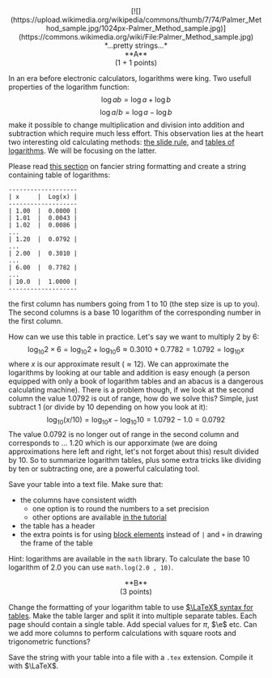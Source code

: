 <center>
[![](https://upload.wikimedia.org/wikipedia/commons/thumb/7/74/Palmer_Method_sample.jpg/1024px-Palmer_Method_sample.jpg)](https://commons.wikimedia.org/wiki/File:Palmer_Method_sample.jpg)
</center>

<center>
*...pretty strings...*
</center>

<center>
**A**
</center>

<center>
(1 + 1 points)
</center>

In an era before electronic calculators, logarithms were king. 
Two usefull properties of the logarithm function:
$$
\log{a b} = \log{a} + \log{b}
$$
$$
\log{a / b} = \log{a} - \log{b}
$$
make it possible to change multiplication and division into 
addition and subtraction which require much less effort.
This observation lies at the heart two interesting old calculating methods:
[the slide rule](https://en.wikipedia.org/wiki/Slide_rule), and
[tables of logarithms](https://en.wikipedia.org/wiki/Mathematical_table#Tables_of_logarithms).
We will be focusing on the latter.

Please read [this section](https://docs.python.org/3/tutorial/inputoutput.html#fancier-output-formatting)
on fancier string formatting and create a string containing table of logarithms: 

```
-------------------
| x     |  Log(x) |
-------------------
| 1.00  |  0.0000 |
| 1.01  |  0.0043 |
| 1.02  |  0.0086 |
...
| 1.20  |  0.0792 |
...
| 2.00  |  0.3010 |
...
| 6.00  |  0.7782 |
...
| 10.0  |  1.0000 |
-------------------

```
the first column has numbers going from $1$ to $10$ (the step size is up to you). The second columns 
is a base $10$ logarithm of the corresponding number in the first column.

How can we use this table in practice. Let's say we want to multiply $2$ by $6$:
$$
\log_{10}{2 \times 6} = \log_{10}{2} + \log_{10}{6} \approx 0.3010 + 0.7782 = 1.0792 = \log_{10}{x}
$$
where $x$ is our approximate result ($\approx 12$). 
We can approximate the logarithms by looking at our table and addition is easy enough
(a person equipped with only a book of logarithm tables and an abacus is a dangerous
calculating machine).
There is a problem though, if we look at the second column the value $1.0792$ is out of range, how do we solve this?
Simple, just subtract $1$ (or divide by $10$ depending on how you look at it):
$$
\log_{10}(x / 10) = \log_{10}{x} - \log_{10}{10} = 1.0792 - 1.0 = 0.0792
$$
The value $0.0792$ is no longer out of range in the second column and corresponds to ... $1.20$ which is 
our apporximate (we are doing approximations here left and right, let's not forget about this)
result divided by $10$. So to summarize logarithm tables, plus some extra tricks like dividing by ten 
or subtracting one, are a powerful calculating tool.

Save your table into a text file. Make sure that:

- the columns have consistent width
  - one option is to round the numbers to a set precision
  - other options are available [in the tutorial](https://docs.python.org/3/tutorial/inputoutput.html#fancier-output-formatting)
- the table has a header 
- the extra points is for using [block elements](https://en.wikipedia.org/wiki/Block_Elements) instead 
  of `|` and `+` in drawing the frame of the table

Hint: logarithms are available in the `math` library. To calculate the base $10$ logarithm of $2.0$ 
you can use `math.log(2.0 , 10)`.

<center>
**B**
</center>

<center>
(3 points)
</center>

Change the formatting of your logarithm table to use 
[$\LaTeX$ syntax for tables](https://www.overleaf.com/learn/latex/Tables).
Make the table larger and split it into multiple separate tables.
Each page should contain a single table.
Add special values for $\pi$, $\e$ etc.
Can we add more columns to perform calculations with square roots and trigonometric functions?

Save the string with your table into a file with a `.tex` extension. Compile it with $\LaTeX$.

